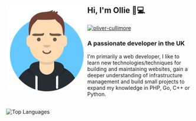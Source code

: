 <section>
    <img align="left" src="https://raw.githubusercontent.com/OliverCullimore/OliverCullimore/master/resources/olivercullimore.svg" alt="Oliver Cullimore" width="220" />
    <h1>Hi, I'm Ollie 👋💻</h1>
    <p>
        <a href="https://linkedin.com/in/oliver-cullimore" target="blank"><img align="center" src="https://api.iconify.design/simple-icons/linkedin.svg?color=%23ffffff" alt="oliver-cullimore" height="30" width="30" /></a>
    </p>
    <h3>A passionate developer in the UK</h3>
    <p>I'm primarily a web developer, I like to learn new technologies/techniques for building and maintaining websites, gain a deeper understanding of infrastructure management and build small projects to expand my knowledge in PHP, Go, C++ or Python.</p>
    <br/>
    <img align="left" src="https://github-readme-stats.vercel.app/api/top-langs/?username=OliverCullimore&layout=compact&theme=transparent" alt="Top Languages" width="40%" />
</section>
